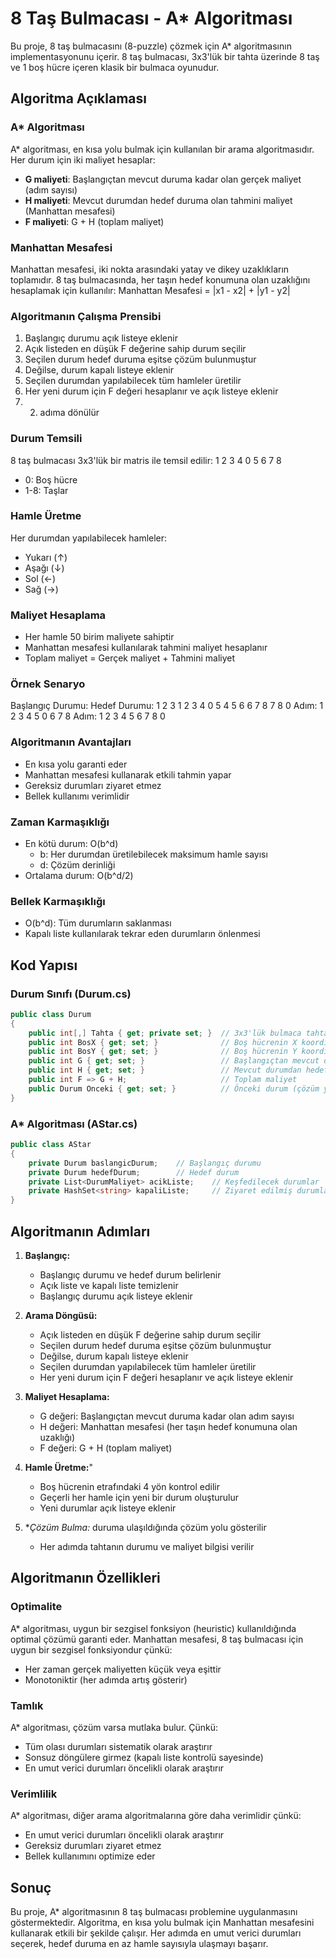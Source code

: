 # 8 Taş Bulmacası - A* Algoritması

Bu proje, 8 taş bulmacasını (8-puzzle) çözmek için A* algoritmasının implementasyonunu içerir. 8 taş bulmacası, 3x3'lük bir tahta üzerinde 8 taş ve 1 boş hücre içeren klasik bir bulmaca oyunudur.

## Algoritma Açıklaması

### A* Algoritması
A* algoritması, en kısa yolu bulmak için kullanılan bir arama algoritmasıdır. Her durum için iki maliyet hesaplar:
- **G maliyeti**: Başlangıçtan mevcut duruma kadar olan gerçek maliyet (adım sayısı)
- **H maliyeti**: Mevcut durumdan hedef duruma olan tahmini maliyet (Manhattan mesafesi)
- **F maliyeti**: G + H (toplam maliyet)

### Manhattan Mesafesi
Manhattan mesafesi, iki nokta arasındaki yatay ve dikey uzaklıkların toplamıdır. 8 taş bulmacasında, her taşın hedef konumuna olan uzaklığını hesaplamak için kullanılır:
Manhattan Mesafesi = |x1 - x2| + |y1 - y2|

### Algoritmanın Çalışma Prensibi
1. Başlangıç durumu açık listeye eklenir
2. Açık listeden en düşük F değerine sahip durum seçilir
3. Seçilen durum hedef duruma eşitse çözüm bulunmuştur
4. Değilse, durum kapalı listeye eklenir
5. Seçilen durumdan yapılabilecek tüm hamleler üretilir
6. Her yeni durum için F değeri hesaplanır ve açık listeye eklenir
7. 2. adıma dönülür

### Durum Temsili
8 taş bulmacası 3x3'lük bir matris ile temsil edilir:
1 2 3
4 0 5
6 7 8

- 0: Boş hücre
- 1-8: Taşlar

### Hamle Üretme
Her durumdan yapılabilecek hamleler:
- Yukarı (↑)
- Aşağı (↓)
- Sol (←)
- Sağ (→)

### Maliyet Hesaplama
- Her hamle 50 birim maliyete sahiptir
- Manhattan mesafesi kullanılarak tahmini maliyet hesaplanır
- Toplam maliyet = Gerçek maliyet + Tahmini maliyet

### Örnek Senaryo
Başlangıç Durumu: Hedef Durumu:
1 2 3   1 2 3
4 0 5   4 5 6
6 7 8   7 8 0
Adım:
1 2 3
4 5 0
6 7 8
Adım:
1 2 3
4 5 6
7 8 0 


### Algoritmanın Avantajları
- En kısa yolu garanti eder
- Manhattan mesafesi kullanarak etkili tahmin yapar
- Gereksiz durumları ziyaret etmez
- Bellek kullanımı verimlidir

### Zaman Karmaşıklığı
- En kötü durum: O(b^d)
  - b: Her durumdan üretilebilecek maksimum hamle sayısı
  - d: Çözüm derinliği
- Ortalama durum: O(b^d/2)

### Bellek Karmaşıklığı
- O(b^d): Tüm durumların saklanması
- Kapalı liste kullanılarak tekrar eden durumların önlenmesi

## Kod Yapısı

### Durum Sınıfı (Durum.cs)
```csharp
public class Durum
{
    public int[,] Tahta { get; private set; }  // 3x3'lük bulmaca tahtası
    public int BosX { get; set; }              // Boş hücrenin X koordinatı
    public int BosY { get; set; }              // Boş hücrenin Y koordinatı
    public int G { get; set; }                 // Başlangıçtan mevcut duruma maliyet
    public int H { get; set; }                 // Mevcut durumdan hedefe tahmini maliyet
    public int F => G + H;                     // Toplam maliyet
    public Durum Onceki { get; set; }          // Önceki durum (çözüm yolunu takip etmek için)
}
```

### A* Algoritması (AStar.cs)
```csharp
public class AStar
{
    private Durum baslangicDurum;    // Başlangıç durumu
    private Durum hedefDurum;        // Hedef durum
    private List<DurumMaliyet> acikListe;    // Keşfedilecek durumlar
    private HashSet<string> kapaliListe;     // Ziyaret edilmiş durumlar
}
```

## Algoritmanın Adımları

1. **Başlangıç:**
   - Başlangıç durumu ve hedef durum belirlenir
   - Açık liste ve kapalı liste temizlenir
   - Başlangıç durumu açık listeye eklenir

2. **Arama Döngüsü:**
   - Açık listeden en düşük F değerine sahip durum seçilir
   - Seçilen durum hedef duruma eşitse çözüm bulunmuştur
   - Değilse, durum kapalı listeye eklenir
   - Seçilen durumdan yapılabilecek tüm hamleler üretilir
   - Her yeni durum için F değeri hesaplanır ve açık listeye eklenir

3. **Maliyet Hesaplama:**
   - G değeri: Başlangıçtan mevcut duruma kadar olan adım sayısı
   - H değeri: Manhattan mesafesi (her taşın hedef konumuna olan uzaklığı)
   - F değeri: G + H (toplam maliyet)

4. **Hamle Üretme:**"
   - Boş hücrenin etrafındaki 4 yön kontrol edilir
   - Geçerli her hamle için yeni bir durum oluşturulur
   - Yeni durumlar açık listeye eklenir

5. **Çözüm Bulma:* duruma ulaşıldığında çözüm yolu gösterilir
   - Her adımda tahtanın durumu ve maliyet bilgisi verilir

## Algoritmanın Özellikleri

### Optimalite
A* algoritması, uygun bir sezgisel fonksiyon (heuristic) kullanıldığında optimal çözümü garanti eder. Manhattan mesafesi, 8 taş bulmacası için uygun bir sezgisel fonksiyondur çünkü:
- Her zaman gerçek maliyetten küçük veya eşittir
- Monotoniktir (her adımda artış gösterir)

### Tamlık
A* algoritması, çözüm varsa mutlaka bulur. Çünkü:
- Tüm olası durumları sistematik olarak araştırır
- Sonsuz döngülere girmez (kapalı liste kontrolü sayesinde)
- En umut verici durumları öncelikli olarak araştırır

### Verimlilik
A* algoritması, diğer arama algoritmalarına göre daha verimlidir çünkü:
- En umut verici durumları öncelikli olarak araştırır
- Gereksiz durumları ziyaret etmez
- Bellek kullanımını optimize eder

## Sonuç

Bu proje, A* algoritmasının 8 taş bulmacası problemine uygulanmasını göstermektedir. Algoritma, en kısa yolu bulmak için Manhattan mesafesini kullanarak etkili bir şekilde çalışır. Her adımda en umut verici durumları seçerek, hedef duruma en az hamle sayısıyla ulaşmayı başarır.
